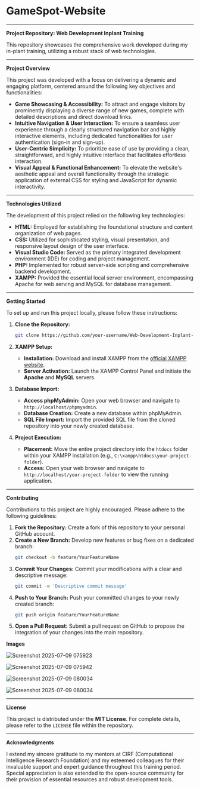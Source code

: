 # GameSpot-Website

-----

**Project Repository: Web Development Inplant Training**

This repository showcases the comprehensive work developed during my in-plant training, utilizing a robust stack of web technologies.

-----

**Project Overview**

This project was developed with a focus on delivering a dynamic and engaging platform, centered around the following key objectives and functionalities:

  * **Game Showcasing & Accessibility:** To attract and engage visitors by prominently displaying a diverse range of new games, complete with detailed descriptions and direct download links.
  * **Intuitive Navigation & User Interaction:** To ensure a seamless user experience through a clearly structured navigation bar and highly interactive elements, including dedicated functionalities for user authentication (sign-in and sign-up).
  * **User-Centric Simplicity:** To prioritize ease of use by providing a clean, straightforward, and highly intuitive interface that facilitates effortless interaction.
  * **Visual Appeal & Functional Enhancement:** To elevate the website's aesthetic appeal and overall functionality through the strategic application of external CSS for styling and JavaScript for dynamic interactivity.

-----

**Technologies Utilized**

The development of this project relied on the following key technologies:

  * **HTML:** Employed for establishing the foundational structure and content organization of web pages.
  * **CSS:** Utilized for sophisticated styling, visual presentation, and responsive layout design of the user interface.
  * **Visual Studio Code:** Served as the primary integrated development environment (IDE) for coding and project management.
  * **PHP:** Implemented for robust server-side scripting and comprehensive backend development.
  * **XAMPP:** Provided the essential local server environment, encompassing Apache for web serving and MySQL for database management.

-----

**Getting Started**

To set up and run this project locally, please follow these instructions:

1.  **Clone the Repository:**

    ```bash
    git clone https://github.com/your-username/Web-Development-Inplant-Training.git
    ```

2.  **XAMPP Setup:**

      * **Installation:** Download and install XAMPP from the [official XAMPP website](https://www.apachefriends.org/download.html).
      * **Server Activation:** Launch the XAMPP Control Panel and initiate the **Apache** and **MySQL** servers.

3.  **Database Import:**

      * **Access phpMyAdmin:** Open your web browser and navigate to `http://localhost/phpmyadmin`.
      * **Database Creation:** Create a new database within phpMyAdmin.
      * **SQL File Import:** Import the provided SQL file from the cloned repository into your newly created database.

4.  **Project Execution:**

      * **Placement:** Move the entire project directory into the `htdocs` folder within your XAMPP installation (e.g., `C:\xampp\htdocs\your-project-folder`).
      * **Access:** Open your web browser and navigate to `http://localhost/your-project-folder` to view the running application.

-----

**Contributing**

Contributions to this project are highly encouraged. Please adhere to the following guidelines:

1.  **Fork the Repository:** Create a fork of this repository to your personal GitHub account.
2.  **Create a New Branch:** Develop new features or bug fixes on a dedicated branch:
    ```bash
    git checkout -b feature/YourFeatureName
    ```
3.  **Commit Your Changes:** Commit your modifications with a clear and descriptive message:
    ```bash
    git commit -m 'Descriptive commit message'
    ```
4.  **Push to Your Branch:** Push your committed changes to your newly created branch:
    ```bash
    git push origin feature/YourFeatureName
    ```
5.  **Open a Pull Request:** Submit a pull request on GitHub to propose the integration of your changes into the main repository.

**Images**

![Screenshot 2025-07-09 075923](https://github.com/user-attachments/assets/86285de8-3c6b-46d1-a5f6-a35cfd552caf)

![Screenshot 2025-07-09 075942](https://github.com/user-attachments/assets/2df7ea1e-2aad-4ed8-bf27-5442f41f9031)

![Screenshot 2025-07-09 080034](https://github.com/user-attachments/assets/a1ce4e7c-8f2c-45b8-8452-94f14a210c36)

![Screenshot 2025-07-09 080034](https://github.com/user-attachments/assets/29cff4ed-e948-4fc0-9545-144ddedad56e)


-----

**License**

This project is distributed under the **MIT License**. For complete details, please refer to the `LICENSE` file within the repository.

-----

**Acknowledgments**

I extend my sincere gratitude to my mentors at CIRF (Computational Intelligence Research Foundation) and my esteemed colleagues for their invaluable support and expert guidance throughout this training period. Special appreciation is also extended to the open-source community for their provision of essential resources and robust development tools.
